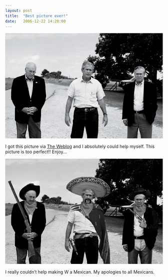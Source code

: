 ```yaml
---
layout: post
title:  "Best picture ever!"
date:   2006-12-22 14:20:00
---
```

![Photo of Dick Cheney, George W. Bush, and Donald Rumsfeld](/img/threeamigosorig.jpg)

I got this picture via [The Weblog](https://heteronomy.wordpress.com/) and I absolutely could help myself. This picture is too perfect!! Enjoy...

![Photo of Dick Cheney, George W. Bush, and Donald Rumsfeld edited to look like Mexican banditos](/img/threeamigosbw.jpg)

I really couldn’t help making W a Mexican. My apologies to all Mexicans.
